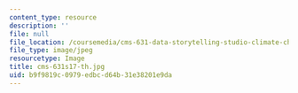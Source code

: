 ```yaml
---
content_type: resource
description: ''
file: null
file_location: /coursemedia/cms-631-data-storytelling-studio-climate-change-spring-2017/b9f9819c0979edbcd64b31e38201e9da_cms-631s17-th.jpg
file_type: image/jpeg
resourcetype: Image
title: cms-631s17-th.jpg
uid: b9f9819c-0979-edbc-d64b-31e38201e9da
---
```

